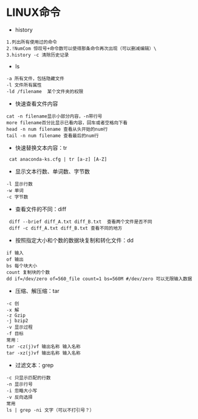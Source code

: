 # LINUX命令

- history

```
1.列出所有使用过的命令
2.!NumCom 惊叹号+命令数可以使得那条命令再次出现（可以删减编辑）\
3.history -c 清除历史记录
```

- ls

```
-a 所有文件，包括隐藏文件
-l 文件所有属性
-ld /filename  某个文件夹的权限
```

- 快速查看文件内容

```
cat -n filename显示小部分内容，-n带行号
more filename百分比显示已看内容，回车或者空格向下看
head -n num filename 查看从头开始的num行
tail -n num filename 查看最后的num行
```

- 快速替换文本内容：tr

```
 cat anaconda-ks.cfg | tr [a-z] [A-Z] 
```

- 显示文本行数、单词数、字节数

```
-l 显示行数
-w 单词
-c 字节数
```

- 查看文件的不同：diff

```
 diff --brief diff_A.txt diff_B.txt  查看两个文件是否不同
 diff -c diff_A.txt diff_B.txt 查看不同的地方
```

- 按照指定大小和个数的数据块复制和转化文件：dd

```
if 输入
of 输出
bs 每个块大小
count 复制块的个数
dd if=/dev/zero of=560_file count=1 bs=560M #/dev/zero 可以无限输入数据
```

- 压缩、解压缩：tar

```
-c 创
-x 解
-z Gzip
-j bzip2
-v 显示过程
-f 目标
常用：
tar -cz(j)vf 输出名称 输入名称
tar -xz(j)vf 输出名称 输入名称
```

- 过滤文本：grep

```
-c 只显示匹配的行数
-n 显示行号
-i 忽略大小写
-v 反向选择
常用
ls | grep -ni 文字（可以不打引号？）
```

